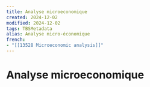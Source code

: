```yaml
---
title: Analyse microeconomique
created: 2024-12-02
modified: 2024-12-02
tags: TBSMetadata
alias: Analyse micro-économique
french:
- "[[13528 Microeconomic analysis]]"
---
```

# Analyse microeconomique
